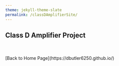 ```yaml
---
theme: jekyll-theme-slate
permalink: /classDAmplifierSite/
---
```


## Class D Amplifier Project



<br>
<br>
[Back to Home Page](https://dbutler6250.github.io/)
<br>
